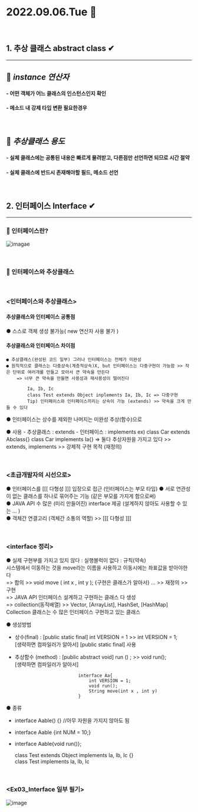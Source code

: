 # 2022.09.06.Tue 📅
<br>

## 1. 추상 클래스 abstract class ✔
-----------------------------
## 🔔 *instance 연산자*
#### - 어떤 객체가 어느 클래스의 인스턴스인지 확인
#### - 메소드 내 강제 타입 변환 필요한경우
<br>

## 🔔 *추상클래스 용도*
#### - 실체 클래스에는 공통된 내용은 빠르게 물려받고, 다른점만 선언하면 되므로 시간 절약
#### - 실체 클래스에 반드시 존재해야할 필드, 메소드 선언
<br>


## 2. 인터페이스 Interface ✔
-------------------------------
### 🔔 인터페이스란?
![imagae](https://img1.daumcdn.net/thumb/R1280x0/?scode=mtistory2&fname=https%3A%2F%2Fblog.kakaocdn.net%2Fdn%2FbrgAeM%2FbtqN2VpqaBi%2FkanTFm2nCAyOjYIQL95Bik%2Fimg.png)

<br>

### 🔔 인터페이스와 추상클래스
<br>

### <인터페이스와 추상클래스>
 
 #### 추상클래스와 인터페이스 공통점  
  ● 스스로 객체 생성 불가능( new 연산자 사용 불가 )  
    
 #### 추상클래스와 인터페이스 차이점
 	● 추상클래스(완성된 코드 일부) 그러나 인터페이스는 전체가 미완성  
 	● 원칙적으로 클래스는 다중상속(계층적상속)X, but 인터페이스는 다중구현이 가능함 >> 작은 단위로 여러개를 만들고 모아서 큰 약속을 만든다  
 		=> 너무 큰 약속을 만들면 사용성과 재사용성이 떨어진다  

            Ia, Ib, Ic
            class Test extends Object inplements Ia, Ib, Ic => 다중구현  
            Tip) 인터페이스와 인터페이스끼리는 상속이 가능 (extends) >> 약속을 크게 만들 수 있다  
 
  ● 인터페이스는 상수를 제외한 나머지는 미완성 추상(함수)으로  
 
  ● 사용
    - 추상클래스 : extends
    - 인터페이스 : implements
    ex) class Car extends Abclass{}
        class Car implements Ia{}
      => 둘다 추상자원을 가지고 있다 >> extends, implements >> 강제적 구현 목적 (재정의)

<br> 


### <초급개발자의 시선으로>
  ● 인터페이스를 [[[ 다형성 ]]] 입장으로 접근 (인터페이스는 부모 타입) 
  ● 서로 연관성이 없는 클래스를 하나로 묶어주는 기능 (같은 부모를 가지게 함으로써)  
  ● JAVA API 수 많은 (미리 만들어진) interface 제공 (설계하지 않아도 사용할 수 있는 ... )  
  ● 객체간 연결고리 (객체간 소통의 역할) >> [[[ 다형성 ]]]   

<br>

### <interface 정리>
 ● 실제 구현부를 가지고 있지 않다 : 실행블럭이 없다 : 규칙(약속)  
 시스템에서 이동하는 것을 move라는 이름을 사용하고 이동시에는 좌표값을 받아야한다  
  => 합의 >> void move ( int x , int y ); {구현은 클래스가 알아서}  ... >> 재정의 >> 구현  
  => JAVA API 인터페이스 설계하고 구현하는 클래스 다 생성  
  => collection(동적배열) >> Vector, [ArrayList], HashSet, [HashMap]  
 Collection 클래스는 수 많은 인터페이스 구현하고 있는 클래스  
 
 ● 생성방법
  - 상수(final) : [public static final] int VERSION = 1 >> int VERSION = 1;  
  				  [생략하면 컴파일러가 알아서] [public static final] 사용  
  				  
  - 추상함수 (method) : [public abstract void] run () ; >> void run();  
    					[생략하면 컴파일러가 알아서]   
    					
                                interface Aa{  
                                    int VERSION = 1;  
                                    void run();  
                                    String move(int x , int y)  
                                }  

 ● 종류  
  - interface Aable() {} //아무 자원을 가지지 않아도 됨  
  - interface Aable {int NUM = 10;}  
  - interface Aable{void run()};  

    class Test extends Object implements Ia, Ib, Ic {}  
    class Test implements Ia, Ib, Ic  

<br>

### <Ex03_Interface 일부 필기>
![image](https://user-images.githubusercontent.com/111114507/188632068-b1536f00-e971-439e-8c4f-a7b7c790d666.png)

